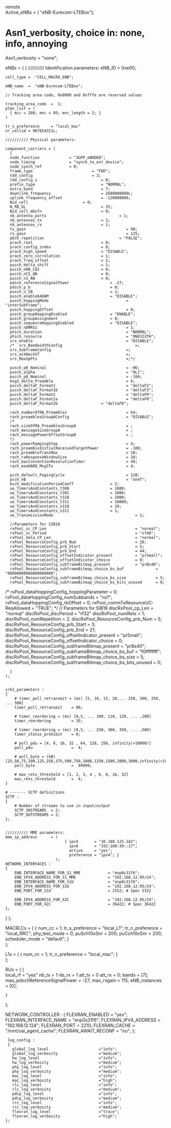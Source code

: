 remote  
Active_eNBs = ( "eNB-Eurecom-LTEBox");
# Asn1_verbosity, choice in: none, info, annoying
Asn1_verbosity = "none";

eNBs =
(
 {
    ////////// Identification parameters:
    eNB_ID    =  0xe00;

    cell_type =  "CELL_MACRO_ENB";

    eNB_name  =  "eNB-Eurecom-LTEBox";

    // Tracking area code, 0x0000 and 0xfffe are reserved values

    tracking_area_code  =  1;
    plmn_list = (
      { mcc = 208; mnc = 95; mnc_length = 2; }
    )

    tr_s_preference     = "local_mac"
    nr_cellid = 987654321L;

    ////////// Physical parameters:

    component_carriers = (
      {
      node_function             = "3GPP_eNODEB";
      node_timing               = "synch_to_ext_device";
      node_synch_ref            = 0;
      frame_type					      = "FDD";
      tdd_config 					      = 3;
      tdd_config_s            			      = 0;
      prefix_type             			      = "NORMAL";
      eutra_band              			      = 7;
      downlink_frequency      			      = 2680000000L;
      uplink_frequency_offset 			      = -120000000;
      Nid_cell					      = 0;
      N_RB_DL                 			      = 25;
      Nid_cell_mbsfn          			      = 0;
      nb_antenna_ports                                = 1;
      nb_antennas_tx          			      = 1;
      nb_antennas_rx          			      = 1;
      tx_gain                                            = 90;
      rx_gain                                            = 125;
      pbch_repetition                                 = "FALSE";
      prach_root              			      = 0;
      prach_config_index      			      = 0;
      prach_high_speed        			      = "DISABLE";
      prach_zero_correlation  			      = 1;
      prach_freq_offset       			      = 2;
      pucch_delta_shift       			      = 1;
      pucch_nRB_CQI           			      = 0;
      pucch_nCS_AN            			      = 0;
      pucch_n1_AN             			      = 0;
      pdsch_referenceSignalPower 			      = -27;
      pdsch_p_b                  			      = 0;
      pusch_n_SB                 			      = 1;
      pusch_enable64QAM          			      = "DISABLE";
      pusch_hoppingMode                                  = "interSubFrame";
      pusch_hoppingOffset                                = 0;
      pusch_groupHoppingEnabled  			      = "ENABLE";
      pusch_groupAssignment      			      = 0;
      pusch_sequenceHoppingEnabled		   	      = "DISABLE";
      pusch_nDMRS1                                       = 1;
      phich_duration                                     = "NORMAL";
      phich_resource                                     = "ONESIXTH";
      srs_enable                                         = "DISABLE";
      /*  srs_BandwidthConfig                                =;
      srs_SubframeConfig                                 =;
      srs_ackNackST                                      =;
      srs_MaxUpPts                                       =;*/

      pusch_p0_Nominal                                   = -96;
      pusch_alpha                                        = "AL1";
      pucch_p0_Nominal                                   = -104;
      msg3_delta_Preamble                                = 6;
      pucch_deltaF_Format1                               = "deltaF2";
      pucch_deltaF_Format1b                              = "deltaF3";
      pucch_deltaF_Format2                               = "deltaF0";
      pucch_deltaF_Format2a                              = "deltaF0";
      pucch_deltaF_Format2b		    	      = "deltaF0";

      rach_numberOfRA_Preambles                          = 64;
      rach_preamblesGroupAConfig                         = "DISABLE";
      /*
      rach_sizeOfRA_PreamblesGroupA                      = ;
      rach_messageSizeGroupA                             = ;
      rach_messagePowerOffsetGroupB                      = ;
      */
      rach_powerRampingStep                              = 4;
      rach_preambleInitialReceivedTargetPower            = -108;
      rach_preambleTransMax                              = 10;
      rach_raResponseWindowSize                          = 10;
      rach_macContentionResolutionTimer                  = 48;
      rach_maxHARQ_Msg3Tx                                = 4;

      pcch_default_PagingCycle                           = 128;
      pcch_nB                                            = "oneT";
      bcch_modificationPeriodCoeff			      = 2;
      ue_TimersAndConstants_t300			      = 1000;
      ue_TimersAndConstants_t301			      = 1000;
      ue_TimersAndConstants_t310			      = 1000;
      ue_TimersAndConstants_t311			      = 10000;
      ue_TimersAndConstants_n310			      = 20;
      ue_TimersAndConstants_n311			      = 1;
      ue_TransmissionMode                                    = 1;

      //Parameters for SIB18
      rxPool_sc_CP_Len                                       = "normal";
      rxPool_sc_Period                                       = "sf40";
      rxPool_data_CP_Len                                     = "normal";
      rxPool_ResourceConfig_prb_Num                          = 20;
      rxPool_ResourceConfig_prb_Start                        = 5;
      rxPool_ResourceConfig_prb_End                          = 44;
      rxPool_ResourceConfig_offsetIndicator_present          = "prSmall";
      rxPool_ResourceConfig_offsetIndicator_choice           = 0;
      rxPool_ResourceConfig_subframeBitmap_present           = "prBs40";
      rxPool_ResourceConfig_subframeBitmap_choice_bs_buf              = "00000000000000000000";
      rxPool_ResourceConfig_subframeBitmap_choice_bs_size             = 5;
      rxPool_ResourceConfig_subframeBitmap_choice_bs_bits_unused      = 0;
/*    rxPool_dataHoppingConfig_hoppingParameter                       = 0;
      rxPool_dataHoppingConfig_numSubbands                            = "ns1";
      rxPool_dataHoppingConfig_rbOffset                               = 0;
      rxPool_commTxResourceUC-ReqAllowed                              = "TRUE";
*/
      // Parameters for SIB19
      discRxPool_cp_Len                                               = "normal"
      discRxPool_discPeriod                                           = "rf32"
      discRxPool_numRetx                                              = 1;
      discRxPool_numRepetition                                        = 2;
      discRxPool_ResourceConfig_prb_Num                               = 5;
      discRxPool_ResourceConfig_prb_Start                             = 3;
      discRxPool_ResourceConfig_prb_End                               = 21;
      discRxPool_ResourceConfig_offsetIndicator_present               = "prSmall";
      discRxPool_ResourceConfig_offsetIndicator_choice                = 0;
      discRxPool_ResourceConfig_subframeBitmap_present                = "prBs40";
      discRxPool_ResourceConfig_subframeBitmap_choice_bs_buf          = "f0ffffffff";
      discRxPool_ResourceConfig_subframeBitmap_choice_bs_size         = 5;
      discRxPool_ResourceConfig_subframeBitmap_choice_bs_bits_unused  = 0;

      }
    );


    srb1_parameters :
    {
        # timer_poll_retransmit = (ms) [5, 10, 15, 20,... 250, 300, 350, ... 500]
        timer_poll_retransmit    = 80;

        # timer_reordering = (ms) [0,5, ... 100, 110, 120, ... ,200]
        timer_reordering         = 35;

        # timer_reordering = (ms) [0,5, ... 250, 300, 350, ... ,500]
        timer_status_prohibit    = 0;

        # poll_pdu = [4, 8, 16, 32 , 64, 128, 256, infinity(>10000)]
        poll_pdu                 =  4;

        # poll_byte = (kB) [25,50,75,100,125,250,375,500,750,1000,1250,1500,2000,3000,infinity(>10000)]
        poll_byte                =  99999;

        # max_retx_threshold = [1, 2, 3, 4 , 6, 8, 16, 32]
        max_retx_threshold       =  4;
    }

    # ------- SCTP definitions
    SCTP :
    {
        # Number of streams to use in input/output
        SCTP_INSTREAMS  = 2;
        SCTP_OUTSTREAMS = 2;
    };


    ////////// MME parameters:
    mme_ip_address      = (  
                              { ipv4       = "10.180.125.242";
                                ipv6       = "192:168:30::17";
                                active     = "yes";
                                preference = "ipv4"; }
                          );
    NETWORK_INTERFACES :
    {
        ENB_INTERFACE_NAME_FOR_S1_MME            = "enp0s31f6";
        ENB_IPV4_ADDRESS_FOR_S1_MME              = "192.168.12.95/24";
        ENB_INTERFACE_NAME_FOR_S1U               = "enp0s31f6";
        ENB_IPV4_ADDRESS_FOR_S1U                 = "192.168.12.95/24";
        ENB_PORT_FOR_S1U                         = 2152; # Spec 2152

        ENB_IPV4_ADDRESS_FOR_X2C                 = "192.168.12.95/24";
        ENB_PORT_FOR_X2C                         = 36422; # Spec 36422
    };
  }
);

MACRLCs = (
	{
	num_cc = 1;
	tr_s_preference = "local_L1";
	tr_n_preference = "local_RRC";
	phy_test_mode = 0;
        puSch10xSnr     =  200;
        puCch10xSnr     =  200;
        scheduler_mode  = "default";
        }  
);

L1s = (
    	{
	num_cc = 1;
	tr_n_preference = "local_mac";
        }  
);

RUs = (
    {		  
       local_rf       = "yes"
         nb_tx          = 1
         nb_rx          = 1
         att_tx         = 0
         att_rx         = 0;
         bands          = [7];
         max_pdschReferenceSignalPower = -27;
         max_rxgain                    = 115;
         eNB_instances  = [0];

    }
);  

NETWORK_CONTROLLER :
{
    FLEXRAN_ENABLED        = "yes";
    FLEXRAN_INTERFACE_NAME = "enp0s31f6";
    FLEXRAN_IPV4_ADDRESS   = "192.168.12.124";
    FLEXRAN_PORT           = 2210;
    FLEXRAN_CACHE          = "/mnt/oai_agent_cache";
    FLEXRAN_AWAIT_RECONF   = "no";
};

     log_config :
     {
       global_log_level                      ="info";
       global_log_verbosity                  ="medium";
       hw_log_level                          ="info";
       hw_log_verbosity                      ="medium";
       phy_log_level                         ="info";
       phy_log_verbosity                     ="medium";
       mac_log_level                         ="info";
       mac_log_verbosity                     ="high";
       rlc_log_level                         ="info";
       rlc_log_verbosity                     ="medium";
       pdcp_log_level                        ="info";
       pdcp_log_verbosity                    ="medium";
       rrc_log_level                         ="info";
       rrc_log_verbosity                     ="medium";
       flexran_log_level                     ="trace";
       flexran_log_verbosity                 ="high";
    };

